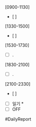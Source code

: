 
[0900-1130]
- [ ] 

[1330-1500]
- [ ] 

[1530-1730]
- [ ] .

[1830-2100]
- [ ] .

[2100-2330]
- [ ] 
- [ ] 일기
	* 
- [ ] OFF

#DailyReport 
